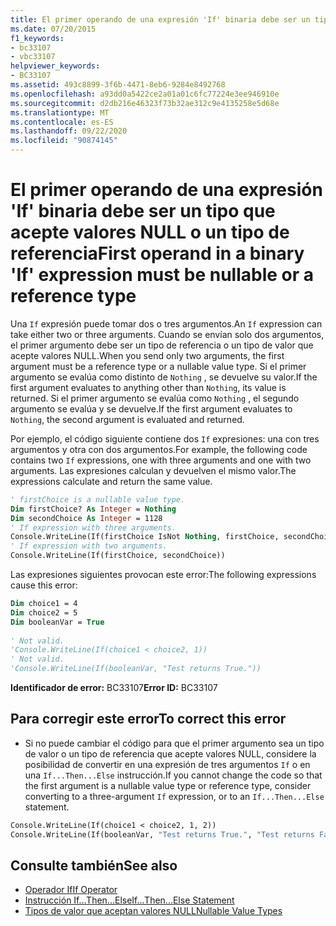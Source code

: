 ```yaml
---
title: El primer operando de una expresión 'If' binaria debe ser un tipo que acepte valores NULL o un tipo de referencia
ms.date: 07/20/2015
f1_keywords:
- bc33107
- vbc33107
helpviewer_keywords:
- BC33107
ms.assetid: 493c8899-3f6b-4471-8eb6-9284e8492768
ms.openlocfilehash: a93dd0a5422ce2a01a01c6fc77224e3ee946910e
ms.sourcegitcommit: d2db216e46323f73b32ae312c9e4135258e5d68e
ms.translationtype: MT
ms.contentlocale: es-ES
ms.lasthandoff: 09/22/2020
ms.locfileid: "90874145"
---
```

# <a name="first-operand-in-a-binary-if-expression-must-be-nullable-or-a-reference-type"></a><span data-ttu-id="f5612-102">El primer operando de una expresión 'If' binaria debe ser un tipo que acepte valores NULL o un tipo de referencia</span><span class="sxs-lookup"><span data-stu-id="f5612-102">First operand in a binary 'If' expression must be nullable or a reference type</span></span>

<span data-ttu-id="f5612-103">Una `If` expresión puede tomar dos o tres argumentos.</span><span class="sxs-lookup"><span data-stu-id="f5612-103">An `If` expression can take either two or three arguments.</span></span> <span data-ttu-id="f5612-104">Cuando se envían solo dos argumentos, el primer argumento debe ser un tipo de referencia o un tipo de valor que acepte valores NULL.</span><span class="sxs-lookup"><span data-stu-id="f5612-104">When you send only two arguments, the first argument must be a reference type or a nullable value type.</span></span> <span data-ttu-id="f5612-105">Si el primer argumento se evalúa como distinto de `Nothing` , se devuelve su valor.</span><span class="sxs-lookup"><span data-stu-id="f5612-105">If the first argument evaluates to anything other than `Nothing`, its value is returned.</span></span> <span data-ttu-id="f5612-106">Si el primer argumento se evalúa como `Nothing` , el segundo argumento se evalúa y se devuelve.</span><span class="sxs-lookup"><span data-stu-id="f5612-106">If the first argument evaluates to `Nothing`, the second argument is evaluated and returned.</span></span>  
  
 <span data-ttu-id="f5612-107">Por ejemplo, el código siguiente contiene dos `If` expresiones: una con tres argumentos y otra con dos argumentos.</span><span class="sxs-lookup"><span data-stu-id="f5612-107">For example, the following code contains two `If` expressions, one with three arguments and one with two arguments.</span></span> <span data-ttu-id="f5612-108">Las expresiones calculan y devuelven el mismo valor.</span><span class="sxs-lookup"><span data-stu-id="f5612-108">The expressions calculate and return the same value.</span></span>  
  
```vb  
' firstChoice is a nullable value type.  
Dim firstChoice? As Integer = Nothing  
Dim secondChoice As Integer = 1128  
' If expression with three arguments.  
Console.WriteLine(If(firstChoice IsNot Nothing, firstChoice, secondChoice))  
' If expression with two arguments.  
Console.WriteLine(If(firstChoice, secondChoice))  
```  
  
 <span data-ttu-id="f5612-109">Las expresiones siguientes provocan este error:</span><span class="sxs-lookup"><span data-stu-id="f5612-109">The following expressions cause this error:</span></span>  
  
```vb  
Dim choice1 = 4  
Dim choice2 = 5  
Dim booleanVar = True  
  
' Not valid.  
'Console.WriteLine(If(choice1 < choice2, 1))  
' Not valid.  
'Console.WriteLine(If(booleanVar, "Test returns True."))  
```  
  
 <span data-ttu-id="f5612-110">**Identificador de error:** BC33107</span><span class="sxs-lookup"><span data-stu-id="f5612-110">**Error ID:** BC33107</span></span>  
  
## <a name="to-correct-this-error"></a><span data-ttu-id="f5612-111">Para corregir este error</span><span class="sxs-lookup"><span data-stu-id="f5612-111">To correct this error</span></span>  
  
- <span data-ttu-id="f5612-112">Si no puede cambiar el código para que el primer argumento sea un tipo de valor o un tipo de referencia que acepte valores NULL, considere la posibilidad de convertir en una expresión de tres argumentos `If` o en una `If...Then...Else` instrucción.</span><span class="sxs-lookup"><span data-stu-id="f5612-112">If you cannot change the code so that the first argument is a nullable value type or reference type, consider converting to a three-argument `If` expression, or to an `If...Then...Else` statement.</span></span>  
  
```vb  
Console.WriteLine(If(choice1 < choice2, 1, 2))  
Console.WriteLine(If(booleanVar, "Test returns True.", "Test returns False."))  
```  
  
## <a name="see-also"></a><span data-ttu-id="f5612-113">Consulte también</span><span class="sxs-lookup"><span data-stu-id="f5612-113">See also</span></span>

- [<span data-ttu-id="f5612-114">Operador If</span><span class="sxs-lookup"><span data-stu-id="f5612-114">If Operator</span></span>](../operators/if-operator.md)
- [<span data-ttu-id="f5612-115">Instrucción If...Then...Else</span><span class="sxs-lookup"><span data-stu-id="f5612-115">If...Then...Else Statement</span></span>](../statements/if-then-else-statement.md)
- [<span data-ttu-id="f5612-116">Tipos de valor que aceptan valores NULL</span><span class="sxs-lookup"><span data-stu-id="f5612-116">Nullable Value Types</span></span>](../../programming-guide/language-features/data-types/nullable-value-types.md)
